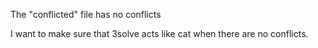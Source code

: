 The "conflicted" file has no conflicts

I want to make sure that 3solve acts like cat when there are no conflicts.
